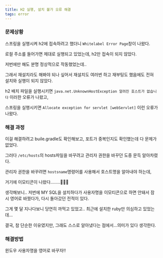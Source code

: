 ```yaml
---
title: H2 실행, 설치 불가 오류 해결
tags: error
---
```


### 문제상황

스프링을 실행시켜 h2에 접속하려고 했더니 `Whitelabel Error Page`창이 나왔다.

로컬 주소를 들어가면 제대로 실행되고 있었는데, h2만 접속이 되지 않았다.

저번에만 해도 분명 정상적으로 작동했었는데..

그래서 재설치라도 해봐야 되나 싶어서 재설치도 여러번 하고 재부팅도 했음에도 전혀 설치와 실행이 되지 않았다.

h2 배치 파일을 실행시키면
`java.net.UnknownHostException 알려진 호스트가 없습니다` 이러한 오류가 나왔고,

스프링을 실행시키면
`Allocate exception for servlet [webServlet]` 이런 오류가 나왔다.

### 해결 과정

이걸 해결하려고 buile.gradle도 확인해보고, 포트가 중복인지도 확인했는데 다 문제가 없었다.

그러다 `/etc/hosts`의 hosts파일을 바꾸려고 관리자 권한을 바꾸던 도중 문득 알아차렸다.

관리자 권한을 바꾸려면 `hostsname`명령어를 사용해서 호스트명을 알아내야 하는데,

거기에 이모티콘이 나왔다........🥲🥲🥲

생각해보니.. 저번에 MY SQL을 설치하다가 사용자명을 이모티콘으로 하면 안돼서 잠시 영어로 바꿨다가, 다시 돌아갔던 전적이 있다.

그게 몇 달 지나다보니 당연히 까먹고 있었고.. 최근에 설치한 ruby만 의심하고 있었는데...

결국, 참 단순한 이유였지만, 그래도 스스로 알아냈다는 점에서...의미가 있다 생각한다.

### 해결방법
윈도우 사용자명을 영어로 바꾸자!!


